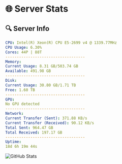 # 🌐 Server Stats
## 🔍 Server Info
```yaml
CPU: Intel(R) Xeon(R) CPU E5-2699 v4 @ 1339.77MHz
CPU Usage: 6.30%
Cores: 44P | 88T
-----------------------------------
Memory:
Current Usage: 8.31 GB/503.74 GB
Available: 491.98 GB
-----------------------------------
Disk:
Current Usage: 30.80 GB/1.71 TB
Free: 1.60 TB
-----------------------------------
GPU:
No GPU detected
-----------------------------------
Network:
Current Transfer (Sent): 371.88 KB/s
Current Transfer (Received): 90.12 KB/s
Total Sent: 964.47 GB
Total Received: 197.17 GB
-----------------------------------
Uptime:
18d 6h 19m 44s
```
![GitHub Stats](https://img.shields.io/badge/Updated-2025-05-07_23:28:32-blue)